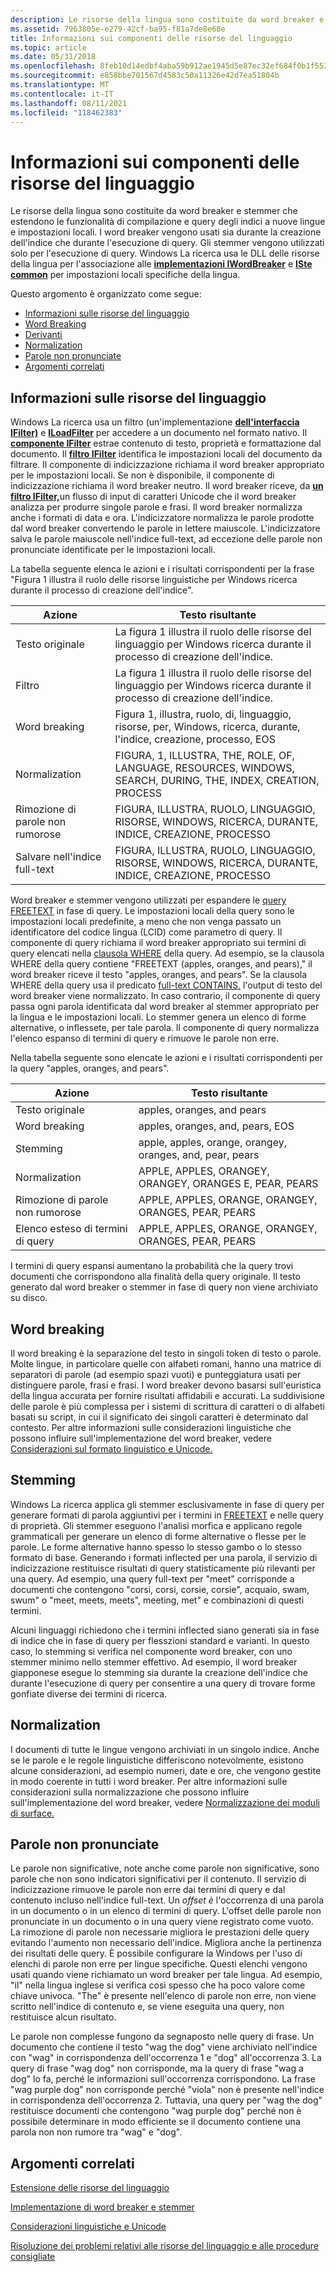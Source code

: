 ```yaml
---
description: Le risorse della lingua sono costituite da word breaker e stemmer che estendono le funzionalità di compilazione e query degli indici a nuove lingue e impostazioni locali.
ms.assetid: 7963805e-e279-42cf-ba95-f81a7de8e68e
title: Informazioni sui componenti delle risorse del linguaggio
ms.topic: article
ms.date: 05/31/2018
ms.openlocfilehash: 8feb10d14edbf4aba59b912ae1945d5e87ec32ef684f0b1f5530f1770ba70053
ms.sourcegitcommit: e858bbe701567d4583c50a11326e42d7ea51804b
ms.translationtype: MT
ms.contentlocale: it-IT
ms.lasthandoff: 08/11/2021
ms.locfileid: "118462383"
---
```

# <a name="understanding-language-resource-components"></a>Informazioni sui componenti delle risorse del linguaggio

Le risorse della lingua sono costituite da word breaker e stemmer che estendono le funzionalità di compilazione e query degli indici a nuove lingue e impostazioni locali. I word breaker vengono usati sia durante la creazione dell'indice che durante l'esecuzione di query. Gli stemmer vengono utilizzati solo per l'esecuzione di query. Windows La ricerca usa le DLL delle risorse della lingua per l'associazione alle [**implementazioni IWordBreaker**](/windows/desktop/api/Indexsrv/nn-indexsrv-iwordbreaker) e [**ISte common**](/windows/desktop/api/Indexsrv/nn-indexsrv-istemmer) per impostazioni locali specifiche della lingua.

Questo argomento è organizzato come segue:

-   [Informazioni sulle risorse del linguaggio](#about-language-resources)
-   [Word Breaking](#word-breaking)
-   [Derivanti](#stemming)
-   [Normalization](#normalization)
-   [Parole non pronunciate](#noise-words)
-   [Argomenti correlati](#related-topics)

## <a name="about-language-resources"></a>Informazioni sulle risorse del linguaggio

Windows La ricerca usa un filtro (un'implementazione [**dell'interfaccia IFilter)**](/windows/win32/api/filter/nn-filter-ifilter) e [**ILoadFilter**](/windows/desktop/api/filtereg/nn-filtereg-iloadfilter) per accedere a un documento nel formato nativo. Il [**componente IFilter**](/windows/win32/api/filter/nn-filter-ifilter) estrae contenuto di testo, proprietà e formattazione dal documento. Il [**filtro IFilter**](/windows/win32/api/filter/nn-filter-ifilter) identifica le impostazioni locali del documento da filtrare. Il componente di indicizzazione richiama il word breaker appropriato per le impostazioni locali. Se non è disponibile, il componente di indicizzazione richiama il word breaker neutro. Il word breaker riceve, da [**un filtro IFilter,**](/windows/win32/api/filter/nn-filter-ifilter)un flusso di input di caratteri Unicode che il word breaker analizza per produrre singole parole e frasi. Il word breaker normalizza anche i formati di data e ora. L'indicizzatore normalizza le parole prodotte dal word breaker convertendo le parole in lettere maiuscole. L'indicizzatore salva le parole maiuscole nell'indice full-text, ad eccezione delle parole non pronunciate identificate per le impostazioni locali.

La tabella seguente elenca le azioni e i risultati corrispondenti per la frase "Figura 1 illustra il ruolo delle risorse linguistiche per Windows ricerca durante il processo di creazione dell'indice".



| Azione                  | Testo risultante                                                                                                               |
|-------------------------|------------------------------------------------------------------------------------------------------------------------------|
| Testo originale           | La figura 1 illustra il ruolo delle risorse del linguaggio per Windows ricerca durante il processo di creazione dell'indice.                    |
| Filtro               | La figura 1 illustra il ruolo delle risorse del linguaggio per Windows ricerca durante il processo di creazione dell'indice.                    |
| Word breaking           | Figura 1, illustra, ruolo, di, linguaggio, risorse, per, Windows, ricerca, durante, l'indice, creazione, processo, EOS |
| Normalization           | FIGURA, 1, ILLUSTRA, THE, ROLE, OF, LANGUAGE, RESOURCES, WINDOWS, SEARCH, DURING, THE, INDEX, CREATION, PROCESS           |
| Rimozione di parole non rumorose      | FIGURA, ILLUSTRA, RUOLO, LINGUAGGIO, RISORSE, WINDOWS, RICERCA, DURANTE, INDICE, CREAZIONE, PROCESSO                            |
| Salvare nell'indice full-text | FIGURA, ILLUSTRA, RUOLO, LINGUAGGIO, RISORSE, WINDOWS, RICERCA, DURANTE, INDICE, CREAZIONE, PROCESSO                            |



 

Word breaker e stemmer vengono utilizzati per espandere le [query FREETEXT](-search-sql-freetext.md) in fase di query. Le impostazioni locali della query sono le impostazioni locali predefinite, a meno che non venga passato un identificatore del codice lingua (LCID) come parametro di query. Il componente di query richiama il word breaker appropriato sui termini di query elencati nella [clausola WHERE](-search-sql-where.md) della query. Ad esempio, se la clausola WHERE della query contiene "FREETEXT (apples, oranges, and pears)," il word breaker riceve il testo "apples, oranges, and pears". Se la clausola WHERE della query usa il predicato [full-text CONTAINS,](-search-sql-contains.md) l'output di testo del word breaker viene normalizzato. In caso contrario, il componente di query passa ogni parola identificata dal word breaker al stemmer appropriato per la lingua e le impostazioni locali. Lo stemmer genera un elenco di forme alternative, o inflessete, per tale parola. Il componente di query normalizza l'elenco espanso di termini di query e rimuove le parole non erre.

Nella tabella seguente sono elencate le azioni e i risultati corrispondenti per la query "apples, oranges, and pears".



| Azione                       | Testo risultante                                            |
|------------------------------|-----------------------------------------------------------|
| Testo originale                | apples, oranges, and pears                                |
| Word breaking                | apples, oranges, and, pears, EOS                          |
| Stemming                     | apple, apples, orange, orangey, oranges, and, pear, pears |
| Normalization                | APPLE, APPLES, ORANGEY, ORANGEY, ORANGES E, PEAR, PEARS |
| Rimozione di parole non rumorose           | APPLE, APPLES, ORANGE, ORANGEY, ORANGES, PEAR, PEARS      |
| Elenco esteso di termini di query | APPLE, APPLES, ORANGE, ORANGEY, ORANGES, PEAR, PEARS      |



 

I termini di query espansi aumentano la probabilità che la query trovi documenti che corrispondono alla finalità della query originale. Il testo generato dal word breaker o stemmer in fase di query non viene archiviato su disco.

## <a name="word-breaking"></a>Word breaking

Il word breaking è la separazione del testo in singoli token di testo o parole. Molte lingue, in particolare quelle con alfabeti romani, hanno una matrice di separatori di parole (ad esempio spazi vuoti) e punteggiatura usati per distinguere parole, frasi e frasi. I word breaker devono basarsi sull'euristica della lingua accurata per fornire risultati affidabili e accurati. La suddivisione delle parole è più complessa per i sistemi di scrittura di caratteri o di alfabeti basati su script, in cui il significato dei singoli caratteri è determinato dal contesto. Per altre informazioni sulle considerazioni linguistiche che possono influire sull'implementazione del word breaker, vedere [Considerazioni sul formato linguistico e Unicode.](linguistic-and-unicode-considerations.md)

## <a name="stemming"></a>Stemming

Windows La ricerca applica gli stemmer esclusivamente in fase di query per generare formati di parola aggiuntivi per i termini in [FREETEXT](-search-sql-freetext.md) e nelle query di proprietà. Gli stemmer eseguono l'analisi morfica e applicano regole grammaticali per generare un elenco di forme alternative o flesse per le parole. Le forme alternative hanno spesso lo stesso gambo o lo stesso formato di base. Generando i formati inflected per una parola, il servizio di indicizzazione restituisce risultati di query statisticamente più rilevanti per una query. Ad esempio, una query full-text per "meet" corrisponde a documenti che contengono "corsi, corsi, corsie, corsie", acquaio, swam, swum" o "meet, meets, meets", meeting, met" e combinazioni di questi termini.

Alcuni linguaggi richiedono che i termini inflected siano generati sia in fase di indice che in fase di query per flesszioni standard e varianti. In questo caso, lo stemming si verifica nel componente word breaker, con uno stemmer minimo nello stemmer effettivo. Ad esempio, il word breaker giapponese esegue lo stemming sia durante la creazione dell'indice che durante l'esecuzione di query per consentire a una query di trovare forme gonfiate diverse dei termini di ricerca.

## <a name="normalization"></a>Normalization

I documenti di tutte le lingue vengono archiviati in un singolo indice. Anche se le parole e le regole linguistiche differiscono notevolmente, esistono alcune considerazioni, ad esempio numeri, date e ore, che vengono gestite in modo coerente in tutti i word breaker. Per altre informazioni sulle considerazioni sulla normalizzazione che possono influire sull'implementazione del word breaker, vedere [Normalizzazione dei moduli di surface.](surface-form-normalization.md)

## <a name="noise-words"></a>Parole non pronunciate

Le parole non significative, note anche come parole non significative, sono parole che non sono indicatori significativi per il contenuto. Il servizio di indicizzazione rimuove le parole non erre dai termini di query e dal contenuto incluso nell'indice full-text. Un *offset è* l'occorrenza di una parola in un documento o in un elenco di termini di query. L'offset delle parole non pronunciate in un documento o in una query viene registrato come vuoto. La rimozione di parole non necessarie migliora le prestazioni delle query evitando l'aumento non necessario dell'indice. Migliora anche la pertinenza dei risultati delle query. È possibile configurare la Windows per l'uso di elenchi di parole non erre per lingue specifiche. Questi elenchi vengono usati quando viene richiamato un word breaker per tale lingua. Ad esempio, "il" nella lingua inglese si verifica così spesso che ha poco valore come chiave univoca. "The" è presente nell'elenco di parole non erre, non viene scritto nell'indice di contenuto e, se viene eseguita una query, non restituisce alcun risultato.

Le parole non complesse fungono da segnaposto nelle query di frase. Un documento che contiene il testo "wag the dog" viene archiviato nell'indice con "wag" in corrispondenza dell'occorrenza 1 e "dog" all'occorrenza 3. La query di frase "wag dog" non corrisponde, ma la query di frase "wag a dog" lo fa, perché le informazioni sull'occorrenza corrispondono. La frase "wag purple dog" non corrisponde perché "viola" non è presente nell'indice in corrispondenza dell'occorrenza 2. Tuttavia, una query per "wag the dog" restituisce documenti che contengono "wag purple dog" perché non è possibile determinare in modo efficiente se il documento contiene una parola non non rumore tra "wag" e "dog".

## <a name="related-topics"></a>Argomenti correlati

<dl> <dt>

[Estensione delle risorse del linguaggio](extending-language-resources-in-windows-search.md)
</dt> <dt>

[Implementazione di word breaker e stemmer](implementing-a-word-breaker-and-stemmer.md)
</dt> <dt>

[Considerazioni linguistiche e Unicode](linguistic-and-unicode-considerations.md)
</dt> <dt>

[Risoluzione dei problemi relativi alle risorse del linguaggio e alle procedure consigliate](troubleshooting-language-resources.md)
</dt> </dl>

 

 
